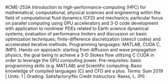 #CME-253A
Introduction to high-performance-computing (HPC) for mathematical, computational, physical sciences and engineering within the field of computational fluid dynamics (CFD) and mechanics; particular focus on parallel computing using GPU accelerators and 3-D code development with application to nonlinear PDEs related to Earth science dynamical systems; evaluation of performance limiters and discussion on basic optimization techniques; finite-difference discretization (stencil codes) and accelerated iterative methods. Programming languages: MATLAB, CUDA C, (MPI). Hands-on approach: starting from diffusion and wave propagation physics, the goal being to achieve a 3-D Stokes flow utilizing C CUDA in order to leverage the GPU computing power. Pre-requisites: basic programming skills (e.g. MATLAB) and Scientific computing. Basic knowledge of compiled languages (C) and CFD are a plus.
Terms: Sum 2019 | Units: 1 | Grading: Satisfactory/No Credit
Instructors: Raess, L. (PI)
